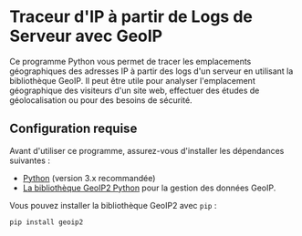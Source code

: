 # Traceur d'IP à partir de Logs de Serveur avec GeoIP

Ce programme Python vous permet de tracer les emplacements géographiques des adresses IP à partir des logs d'un serveur en utilisant la bibliothèque GeoIP. Il peut être utile pour analyser l'emplacement géographique des visiteurs d'un site web, effectuer des études de géolocalisation ou pour des besoins de sécurité.

## Configuration requise

Avant d'utiliser ce programme, assurez-vous d'installer les dépendances suivantes :

- [Python](https://www.python.org/) (version 3.x recommandée)
- [La bibliothèque GeoIP2 Python](https://pypi.org/project/geoip2/) pour la gestion des données GeoIP.

Vous pouvez installer la bibliothèque GeoIP2 avec `pip` :

```bash
pip install geoip2
